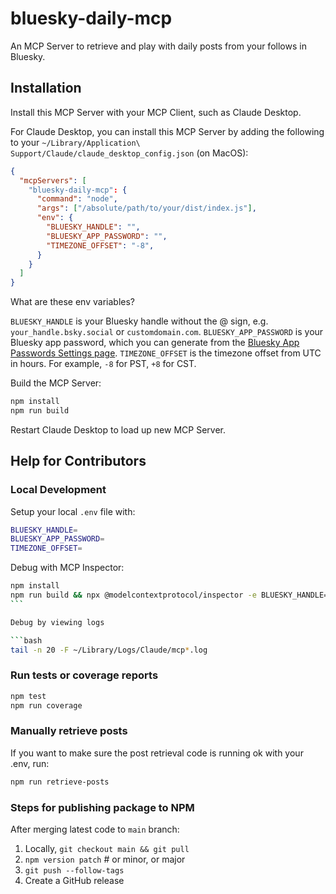 # bluesky-daily-mcp

An MCP Server to retrieve and play with daily posts from your follows in Bluesky.

## Installation

Install this MCP Server with your MCP Client, such as Claude Desktop.

For Claude Desktop, you can install this MCP Server by adding the following to your `~/Library/Application\ Support/Claude/claude_desktop_config.json` (on MacOS):

```json
{
  "mcpServers": [
    "bluesky-daily-mcp": {
      "command": "node",
      "args": ["/absolute/path/to/your/dist/index.js"],
      "env": {
        "BLUESKY_HANDLE": "",
        "BLUESKY_APP_PASSWORD": "",
        "TIMEZONE_OFFSET": "-8",
      }
    }
  ]
}
```

What are these env variables?

`BLUESKY_HANDLE` is your Bluesky handle without the @ sign, e.g. `your_handle.bsky.social` or `customdomain.com`.
`BLUESKY_APP_PASSWORD` is your Bluesky app password, which you can generate from the [Bluesky App Passwords Settings page](https://bsky.app/settings/app-passwords).
`TIMEZONE_OFFSET` is the timezone offset from UTC in hours. For example, `-8` for PST, `+8` for CST.

Build the MCP Server:

```bash
npm install
npm run build
```

Restart Claude Desktop to load up new MCP Server.

## Help for Contributors

### Local Development

Setup your local `.env` file with:

```bash
BLUESKY_HANDLE=
BLUESKY_APP_PASSWORD=
TIMEZONE_OFFSET=
```

Debug with MCP Inspector:

````bash
npm install
npm run build && npx @modelcontextprotocol/inspector -e BLUESKY_HANDLE=XXX -e BLUESKY_APP_PASSWORD=XXX -e TIMEZONE_OFFSET=XXX node dist/index.js
```

Debug by viewing logs

```bash
tail -n 20 -F ~/Library/Logs/Claude/mcp*.log
````

### Run tests or coverage reports

```bash
npm test
npm run coverage
```

### Manually retrieve posts

If you want to make sure the post retrieval code is running ok with your .env, run:

```bash
npm run retrieve-posts
```

### Steps for publishing package to NPM

After merging latest code to `main` branch:

1. Locally, `git checkout main && git pull`
2. `npm version patch` # or minor, or major
3. `git push --follow-tags`
4. Create a GitHub release
